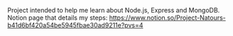 Project intended to help me learn about Node.js, Express and MongoDB.
Notion page that details my steps:
https://www.notion.so/Project-Natours-b41d6bf420a54be5945fbae30ad9211e?pvs=4
